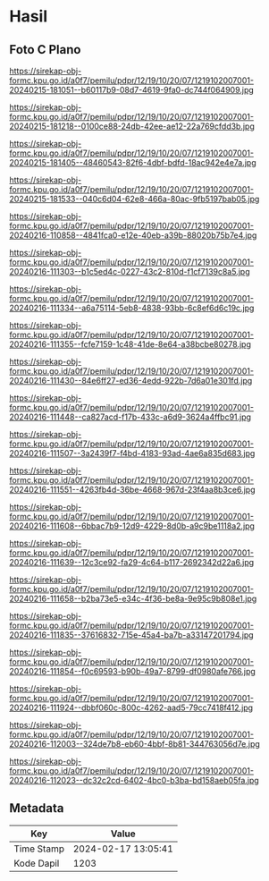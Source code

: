 # Hasil

## Foto C Plano

https://sirekap-obj-formc.kpu.go.id/a0f7/pemilu/pdpr/12/19/10/20/07/1219102007001-20240215-181051--b60117b9-08d7-4619-9fa0-dc744f064909.jpg

https://sirekap-obj-formc.kpu.go.id/a0f7/pemilu/pdpr/12/19/10/20/07/1219102007001-20240215-181218--0100ce88-24db-42ee-ae12-22a769cfdd3b.jpg

https://sirekap-obj-formc.kpu.go.id/a0f7/pemilu/pdpr/12/19/10/20/07/1219102007001-20240215-181405--48460543-82f6-4dbf-bdfd-18ac942e4e7a.jpg

https://sirekap-obj-formc.kpu.go.id/a0f7/pemilu/pdpr/12/19/10/20/07/1219102007001-20240215-181533--040c6d04-62e8-466a-80ac-9fb5197bab05.jpg

https://sirekap-obj-formc.kpu.go.id/a0f7/pemilu/pdpr/12/19/10/20/07/1219102007001-20240216-110858--4841fca0-e12e-40eb-a39b-88020b75b7e4.jpg

https://sirekap-obj-formc.kpu.go.id/a0f7/pemilu/pdpr/12/19/10/20/07/1219102007001-20240216-111303--b1c5ed4c-0227-43c2-810d-f1cf7139c8a5.jpg

https://sirekap-obj-formc.kpu.go.id/a0f7/pemilu/pdpr/12/19/10/20/07/1219102007001-20240216-111334--a6a75114-5eb8-4838-93bb-6c8ef6d6c19c.jpg

https://sirekap-obj-formc.kpu.go.id/a0f7/pemilu/pdpr/12/19/10/20/07/1219102007001-20240216-111355--fcfe7159-1c48-41de-8e64-a38bcbe80278.jpg

https://sirekap-obj-formc.kpu.go.id/a0f7/pemilu/pdpr/12/19/10/20/07/1219102007001-20240216-111430--84e6ff27-ed36-4edd-922b-7d6a01e301fd.jpg

https://sirekap-obj-formc.kpu.go.id/a0f7/pemilu/pdpr/12/19/10/20/07/1219102007001-20240216-111448--ca827acd-f17b-433c-a6d9-3624a4ffbc91.jpg

https://sirekap-obj-formc.kpu.go.id/a0f7/pemilu/pdpr/12/19/10/20/07/1219102007001-20240216-111507--3a2439f7-f4bd-4183-93ad-4ae6a835d683.jpg

https://sirekap-obj-formc.kpu.go.id/a0f7/pemilu/pdpr/12/19/10/20/07/1219102007001-20240216-111551--4263fb4d-36be-4668-967d-23f4aa8b3ce6.jpg

https://sirekap-obj-formc.kpu.go.id/a0f7/pemilu/pdpr/12/19/10/20/07/1219102007001-20240216-111608--6bbac7b9-12d9-4229-8d0b-a9c9be1118a2.jpg

https://sirekap-obj-formc.kpu.go.id/a0f7/pemilu/pdpr/12/19/10/20/07/1219102007001-20240216-111639--12c3ce92-fa29-4c64-b117-2692342d22a6.jpg

https://sirekap-obj-formc.kpu.go.id/a0f7/pemilu/pdpr/12/19/10/20/07/1219102007001-20240216-111658--b2ba73e5-e34c-4f36-be8a-9e95c9b808e1.jpg

https://sirekap-obj-formc.kpu.go.id/a0f7/pemilu/pdpr/12/19/10/20/07/1219102007001-20240216-111835--37616832-715e-45a4-ba7b-a33147201794.jpg

https://sirekap-obj-formc.kpu.go.id/a0f7/pemilu/pdpr/12/19/10/20/07/1219102007001-20240216-111854--f0c69593-b90b-49a7-8799-df0980afe766.jpg

https://sirekap-obj-formc.kpu.go.id/a0f7/pemilu/pdpr/12/19/10/20/07/1219102007001-20240216-111924--dbbf060c-800c-4262-aad5-79cc7418f412.jpg

https://sirekap-obj-formc.kpu.go.id/a0f7/pemilu/pdpr/12/19/10/20/07/1219102007001-20240216-112003--324de7b8-eb60-4bbf-8b81-344763056d7e.jpg

https://sirekap-obj-formc.kpu.go.id/a0f7/pemilu/pdpr/12/19/10/20/07/1219102007001-20240216-112023--dc32c2cd-6402-4bc0-b3ba-bd158aeb05fa.jpg


## Metadata

| Key        | Value               |
| ---------- | ------------------- |
| Time Stamp | 2024-02-17 13:05:41 |
| Kode Dapil | 1203                |



